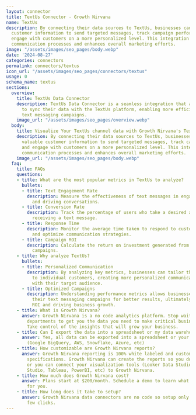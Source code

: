 ```yaml
---
layout: connector
title: TextUs Connector - Growth Nirvana
name: TextUs
description: By connecting their data sources to TextUs, businesses can leverage valuable
  customer information to send targeted messages, track campaign performance, and
  engage with customers on a more personalized level. This integration streamlines
  communication processes and enhances overall marketing efforts.
image: "/assets/images/seo_pages/body.webp"
date: '2024-08-27'
categories: connectors
permalink: connectors/textus
icon_url: "/assets/images/seo_pages/connectors/textus"
usage: 0
schema_name: textus
sections:
  overview:
    title: TextUs Data Connector
    description: TextUs Data Connector is a seamless integration that allows businesses
      to sync their data with the TextUs platform, enabling more efficient and effective
      text messaging campaigns.
    image_url: "/assets/images/seo_pages/overview.webp"
  body:
    title: Visualize Your TextUs channel data with Growth Nirvana's TextUs Connector
    description: By connecting their data sources to TextUs, businesses can leverage
      valuable customer information to send targeted messages, track campaign performance,
      and engage with customers on a more personalized level. This integration streamlines
      communication processes and enhances overall marketing efforts.
    image_url: "/assets/images/seo_pages/body.webp"
  faq:
    title: FAQs
    questions:
    - title: What are the most popular metrics in TextUs to analyze?
      bullets:
      - title: Text Engagement Rate
        description: Measure the effectiveness of text messages in engaging customers
          and driving conversations.
      - title: Conversion Rate
        description: Track the percentage of users who take a desired action after
          receiving a text message.
      - title: Response Time
        description: Monitor the average time taken to respond to customer inquiries
          and optimize communication strategies.
      - title: Campaign ROI
        description: Calculate the return on investment generated from text messaging
          campaigns.
    - title: Why analyze TextUs?
      bullets:
      - title: Personalized Communication
        description: By analyzing key metrics, businesses can tailor their messaging
          to individual customers, creating more personalized communication that resonates
          with their target audience.
      - title: Optimized Campaigns
        description: Understanding performance metrics allows businesses to refine
          their text messaging campaigns for better results, ultimately maximizing
          ROI and driving business growth.
    - title: What is Growth Nirvana?
      answer: Growth Nirvana is a no code analytics platform. Stop waiting for other
        departments to get you the data you need to make critical business decisions.
        Take control of the insights that will grow your business.
    - title: Can I export the data into a spreadsheet or my data warehouse?
      answer: Yes, all data can be exported into a spreadsheet or your data warehouse
        (Google BigQuery, AWS, Snowflake, Azure, etc)
    - title: How customizable are Growth Nirvana reports?
      answer: Growth Nirvana reporting is 100% white labeled and customized to your
        specifications. Growth Nirvana can create the reports so you don’t have to
        or you can connect your visualization tools (Looker Data Studio/Google Data
        Studio, Tableau, PowerBI, etc) to Growth Nirvana.
    - title: How much does Growth Nirvana cost?
      answer: Plans start at $200/month. Schedule a demo to learn what plan is best
        for you.
    - title: How long does it take to setup?
      answer: Growth Nirvana data connectors are no code so setup only requires a
        few clicks.
---
```

